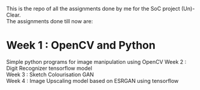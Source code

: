 This is the repo of all the assignments done by me for the SoC project (Un)-Clear.  
The assignments done till now are:  
# Week 1 : OpenCV and Python  
Simple python programs for image manipulation using OpenCV
Week 2 : Digit Recognizer tensorflow model  
Week 3 : Sketch Colourisation GAN  
Week 4 : Image Upscaling model based on ESRGAN using tensorflow
 
